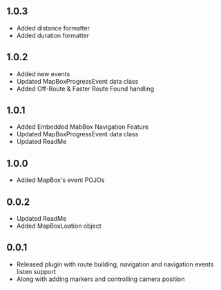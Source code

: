 ## 1.0.3

* Added distance formatter
* Added duration formatter

## 1.0.2

* Added new events
* Updated MapBoxProgressEvent data class
* Added Off-Route & Faster Route Found handling

## 1.0.1

* Added Embedded MabBox Navigation Feature
* Updated MapBoxProgressEvent data class
* Updated ReadMe

## 1.0.0

* Added MapBox's event POJOs

## 0.0.2

* Updated ReadMe
* Added MapBoxLoation object

## 0.0.1

* Released plugin with route building, navigation and navigation events listen support
* Along with adding markers and controlling camera position
